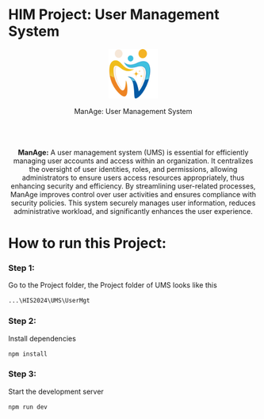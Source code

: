 # HIM Project: User Management System
  
  <div align="center" style="margin-bottom: 35px;">
    <img  width="100" src="UserMgt\public\UMSLOGO.svg" alt="System Logo">
    <p>ManAge: User Management System</p>
  </div>
  
  <br>
  <div align="center">
      <p><strong>ManAge:</strong> A user management system (UMS) is essential for efficiently managing user accounts and access within an organization. It centralizes the oversight of user identities, roles, and permissions, allowing administrators to ensure users access resources appropriately, thus enhancing security and efficiency. By streamlining user-related processes, ManAge improves control over user activities and ensures compliance with security policies. This system securely manages user information, reduces administrative workload, and significantly enhances the user experience.</p>
  
    
  </div>

# How to run this Project:

### Step 1:
Go to the Project folder, the Project folder of UMS looks like this
```bash
...\HIS2024\UMS\UserMgt
```

### Step 2:
Install dependencies
```bash
npm install
```

### Step 3:
Start the development server
```bash
npm run dev
```


